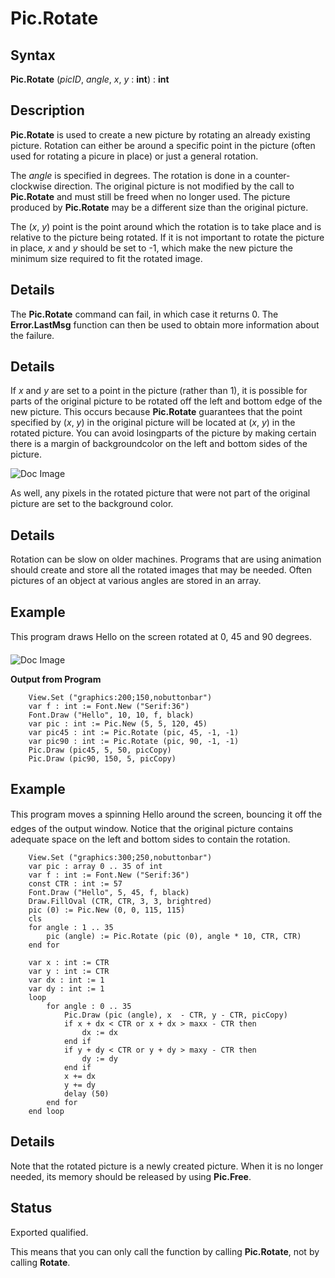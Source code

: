 
# Pic.Rotate

## Syntax
**Pic.Rotate** (_picID_, _angle_, _x_, _y_ : **int**) : **int**

## Description
**Pic.Rotate** is used to create a new picture by rotating an already existing picture. Rotation can either be around a specific point in the picture (often used for rotating a picure in place) or just a general rotation.

The _angle_ is specified in degrees. The rotation is done in a counter-clockwise direction. The original picture is not modified by the call to **Pic.Rotate** and must still be freed when no longer used. The picture produced by **Pic.Rotate** may be a different size than the original picture.

The (_x_, _y_) point is the point around which the rotation is to take place and is relative to the picture being rotated. If it is not important to rotate the picture in place, _x_ and _y_ should be set to -1, which make the new picture the minimum size required to fit the rotated image.


## Details
The **Pic.Rotate** command can fail, in which case it returns 0. The **Error.LastMsg** function can then be used to obtain more information about the failure.


## Details
If _x_ and _y_ are set to a point in the picture (rather than 1), it is possible for parts of the original picture to be rotated off the left and bottom edge of the new picture. This occurs because **Pic.Rotate** guarantees that the point specified by  (_x_, _y_) in the original picture will be located at  (_x_, _y_) in the rotated picture. You can avoid losingparts of the picture by making certain there is a margin of backgroundcolor on the left and bottom sides of the picture.



![Doc Image](pic_rotate01.gif)

As well, any pixels in the rotated picture that were not part of the original picture are set to the background color.


## Details
Rotation can be slow on older machines. Programs that are using animation should create and store all the rotated images that may be needed. Often pictures of an object at various angles are stored in an array. 


## Example
This program draws &#147;Hello&#148; on the screen rotated at 0, 45 and 90 degrees.



![Doc Image](pic_rotate02.gif)

**Output from Program**

        View.Set ("graphics:200;150,nobuttonbar")
        var f : int := Font.New ("Serif:36")
        Font.Draw ("Hello", 10, 10, f, black)
        var pic : int := Pic.New (5, 5, 120, 45)
        var pic45 : int := Pic.Rotate (pic, 45, -1, -1)
        var pic90 : int := Pic.Rotate (pic, 90, -1, -1)
        Pic.Draw (pic45, 5, 50, picCopy)
        Pic.Draw (pic90, 150, 5, picCopy)
        
## Example
This program moves a spinning &#147;Hello&#148; around the screen, bouncing it off the edges of the output window. Notice that the original picture contains adequate space on the left and bottom sides to contain the rotation.

        View.Set ("graphics:300;250,nobuttonbar")
        var pic : array 0 .. 35 of int
        var f : int := Font.New ("Serif:36")
        const CTR : int := 57
        Font.Draw ("Hello", 5, 45, f, black)
        Draw.FillOval (CTR, CTR, 3, 3, brightred)
        pic (0) := Pic.New (0, 0, 115, 115)
        cls
        for angle : 1 .. 35
            pic (angle) := Pic.Rotate (pic (0), angle * 10, CTR, CTR)
        end for
        
        var x : int := CTR
        var y : int := CTR
        var dx : int := 1
        var dy : int := 1
        loop
            for angle : 0 .. 35
                Pic.Draw (pic (angle), x  - CTR, y - CTR, picCopy)
                if x + dx < CTR or x + dx > maxx - CTR then
                    dx := dx
                end if
                if y + dy < CTR or y + dy > maxy - CTR then
                    dy := dy
                end if
                x += dx
                y += dy
                delay (50)
            end for
        end loop
## Details
Note that the rotated picture is a newly created picture. When it is no longer needed, its memory should be released by using **Pic.Free**.


## Status
Exported qualified.

This means that you can only call the function by calling **Pic.Rotate**, not by calling **Rotate**.

